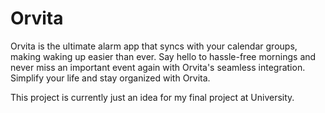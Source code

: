 # Orvita
Orvita is the ultimate alarm app that syncs with your calendar groups, making waking up easier than ever. Say hello to hassle-free mornings and never miss an important event again with Orvita's seamless integration. Simplify your life and stay organized with Orvita.

This project is currently just an idea for my final project at University.
